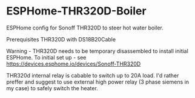 # ESPHome-THR320D-Boiler
ESPHome config for Sonoff THR320D to steer hot water boiler.

Prerequisites
THR320D with DS18B20Cable

Warning - THR320D needs to be temporary disassembled to install initial ESPHome. 
To initial set up - see https://devices.esphome.io/devices/Sonoff-THR320D

THR320d internal relay is cabable to switch up to 20A load. I'd rather preffer and suggest to use external high power relay (3 phase siemens in my case) to safely switch the heater. 
